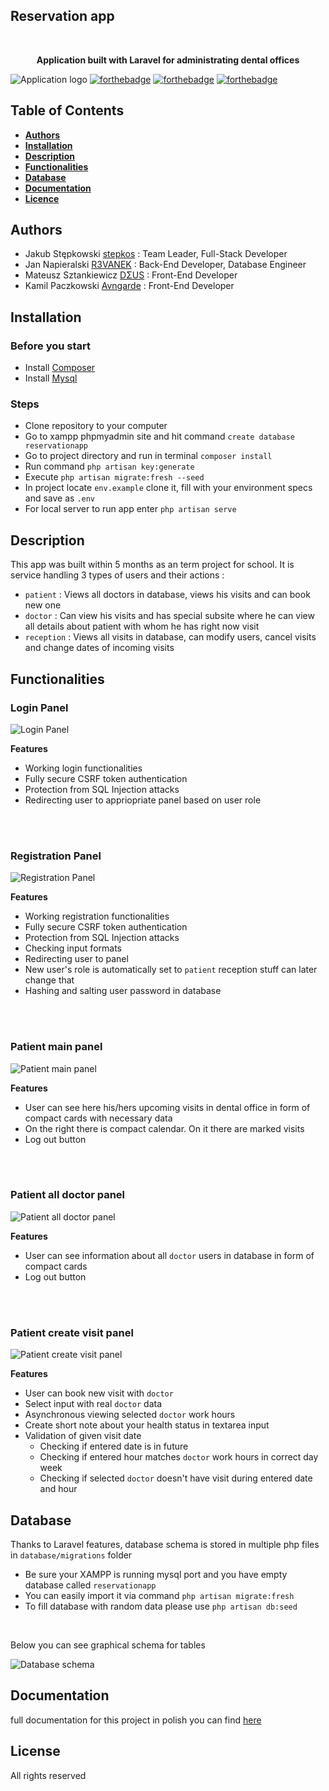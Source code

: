 ## Reservation app



<br/>


**<p align="center">Application built with Laravel for administrating dental offices</p>**

![Application logo](https://github.com/stepkos/ReservationApp/blob/main/doc/readme/login.png)
[![forthebadge](https://forthebadge.com/images/badges/built-by-developers.svg)](https://forthebadge.com)
[![forthebadge](https://forthebadge.com/images/badges/compatibility-ie-6.svg)](https://forthebadge.com)
[![forthebadge](https://forthebadge.com/images/badges/built-with-love.svg)](https://forthebadge.com)



## Table of Contents
* **[Authors](#Authors)**
* **[Installation](#Installation)**
* **[Description](#Description)**
* **[Functionalities](#Functionalities)**
* **[Database](#Database)**
* **[Documentation](#Documentation)**
* **[Licence](#Licence)**


## Authors

- Jakub Stępkowski [stepkos](https://github.com/stepkos) : Team Leader, Full-Stack Developer
- Jan Napieralski [R3VANEK](https://github.com/R3VANEK) : Back-End Developer, Database Engineer
- Mateusz Sztankiewicz [DΣUS](https://github.com/GodsCrisis) : Front-End Developer
- Kamil Paczkowski [Avngarde](https://github.com/Avngarde) : Front-End Developer


## Installation

### Before you start
 - Install [Composer](https://getcomposer.org/)
 - Install [Mysql](https://www.apachefriends.org/pl/index.html)


### Steps
- Clone repository to your computer
- Go to xampp phpmyadmin site and hit command ```create database reservationapp```
- Go to project directory and run in terminal ```composer install```
- Run command ```php artisan key:generate```
- Execute ```php artisan migrate:fresh --seed```
- In project locate ```env.example``` clone it, fill with your environment specs and save as ```.env```
- For local server to run app enter ```php artisan serve```


## Description

This app was built within 5 months as an term project for school. It is service handling 3 types of users and their actions :
- ```patient``` : Views all doctors in database, views his visits and can book new one
- ```doctor``` : Can view his visits and has special subsite where he can view all details about patient with whom he has right now visit
- ```reception``` : Views all visits in database, can modify users, cancel visits and change dates of incoming visits


## Functionalities

### Login Panel
![Login Panel](https://github.com/stepkos/ReservationApp/blob/main/doc/readme/login.png)


**Features**
- Working login functionalities
- Fully secure CSRF token authentication
- Protection from SQL Injection attacks
- Redirecting user to appriopriate panel based on user role

<br/>
<br/>


### Registration Panel
![Registration Panel](https://github.com/stepkos/ReservationApp/blob/main/doc/readme/registration.png)

**Features**
- Working registration functionalities
- Fully secure CSRF token authentication
- Protection from SQL Injection attacks
- Checking input formats
- Redirecting user to panel 
- New user's role is automatically set to ```patient``` reception stuff can later change that
- Hashing and salting user password in database

<br/>
<br/>

### Patient main panel
![Patient main panel](https://github.com/stepkos/ReservationApp/blob/main/doc/readme/patient_main.png)

**Features**
- User can see here his/hers upcoming visits in dental office in form of compact cards with necessary data
- On the right there is compact calendar. On it there are marked visits
- Log out button

<br/>
<br/>

### Patient all doctor panel
![Patient all doctor panel](https://github.com/stepkos/ReservationApp/blob/main/doc/readme/patient_doctors.png)

**Features**
- User can see information about all ```doctor``` users in database in form of compact cards
- Log out button

<br/>
<br/>

### Patient create visit panel
![Patient create visit panel](https://github.com/stepkos/ReservationApp/blob/main/doc/readme/patient_visit.png)

**Features**
- User can book new visit with ```doctor```
- Select input with real ```doctor``` data
- Asynchronous viewing selected ```doctor``` work hours 
- Create short note about your health status in textarea input
- Validation of given visit date
    - Checking if entered date is in future
    - Checking if entered hour matches ```doctor``` work hours in correct day week
    - Checking if selected ```doctor``` doesn't have visit during entered date and hour

## Database

Thanks to Laravel features, database schema is stored in multiple php files in ```database/migrations``` folder
- Be sure your XAMPP is running mysql port and you have empty database called ```reservationapp```
- You can easily import it via command ```php artisan migrate:fresh``` 
- To fill database with random data please use ```php artisan db:seed```
<br/>

Below you can see graphical schema for tables

![Database schema](https://github.com/stepkos/ReservationApp/blob/main/doc/readme/schema.png)

## Documentation
full documentation for this project in polish you can find [here](https://github.com/stepkos/ReservationApp/blob/main/doc/ReservationApp.pdf)

## License

All rights reserved



